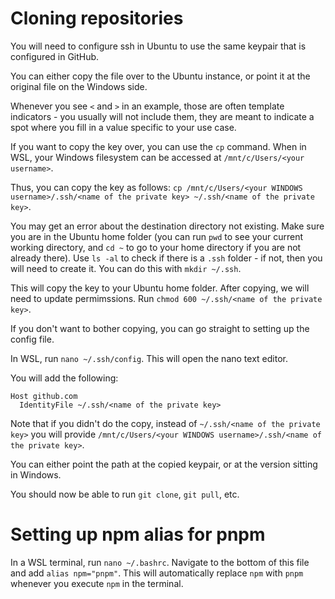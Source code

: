 # Cloning repositories

You will need to configure ssh in Ubuntu to use the same keypair that is configured in GitHub.

You can either copy the file over to the Ubuntu instance, or point it at the original file on the Windows side.

Whenever you see `<` and `>` in an example, those are often template indicators - you usually will not include them, they are meant to indicate a spot where you fill in a value specific to your use case.

If you want to copy the key over, you can use the `cp` command. When in WSL, your Windows filesystem can be accessed at `/mnt/c/Users/<your username>`.

Thus, you can copy the key as follows: `cp /mnt/c/Users/<your WINDOWS username>/.ssh/<name of the private key> ~/.ssh/<name of the private key>`.

You may get an error about the destination directory not existing. Make sure you are in the Ubuntu home folder (you can run `pwd` to see your current working directory, and `cd ~` to go to your home directory if you are not already there). Use `ls -al` to check if there is a `.ssh` folder - if not, then you will need to create it. You can do this with `mkdir ~/.ssh`.

This will copy the key to your Ubuntu home folder. After copying, we will need to update permimssions. Run `chmod 600 ~/.ssh/<name of the private key>`.

If you don't want to bother copying, you can go straight to setting up the config file.

In WSL, run `nano ~/.ssh/config`. This will open the nano text editor. 

You will add the following:
```
Host github.com
  IdentityFile ~/.ssh/<name of the private key>
```

Note that if you didn't do the copy, instead of `~/.ssh/<name of the private key>` you will provide `/mnt/c/Users/<your WINDOWS username>/.ssh/<name of the private key>`.

You can either point the path at the copied keypair, or at the version sitting in Windows. 

You should now be able to run `git clone`, `git pull`, etc. 

# Setting up npm alias for pnpm

In a WSL terminal, run `nano ~/.bashrc`. Navigate to the bottom of this file and add `alias npm="pnpm"`. This will automatically replace `npm` with `pnpm` whenever you execute `npm` in the terminal.
